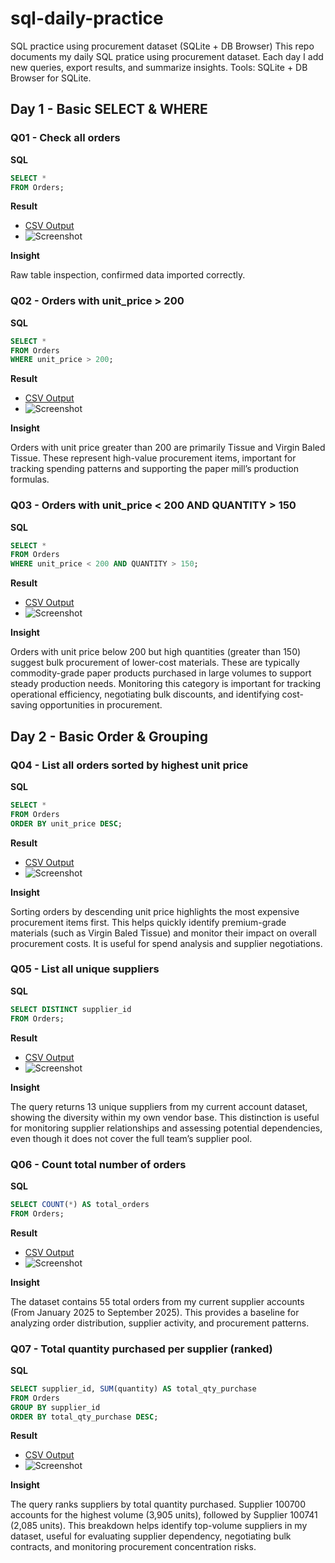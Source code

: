 # sql-daily-practice
SQL practice using procurement dataset (SQLite + DB Browser)
This repo documents my daily SQL pratice using procurement dataset.
Each day I add new queries, export results, and summarize insights.
Tools: SQLite + DB Browser for SQLite.

## Day 1 - Basic SELECT & WHERE

### Q01 - Check all orders
**SQL**
```sql
SELECT *
FROM Orders;
```
**Result**
- [CSV Output](outputs/result01.csv)
- ![Screenshot](screenshots/SQL01.png)

**Insight**

Raw table inspection, confirmed data imported correctly.


### Q02 - Orders with unit_price > 200
**SQL**
```sql
SELECT *
FROM Orders
WHERE unit_price > 200;
```
**Result**
- [CSV Output](outputs/result02.csv)
- ![Screenshot](screenshots/SQL02.png)

**Insight**

Orders with unit price greater than 200 are primarily Tissue and Virgin Baled Tissue. These represent high-value procurement items, important for tracking spending patterns and supporting the paper mill’s production formulas.


### Q03 - Orders with unit_price < 200 AND QUANTITY > 150
**SQL**
```sql
SELECT *
FROM Orders
WHERE unit_price < 200 AND QUANTITY > 150;
```
**Result**
- [CSV Output](outputs/result03.csv)
- ![Screenshot](screenshots/SQL03.png)

**Insight**

Orders with unit price below 200 but high quantities (greater than 150) suggest bulk procurement of lower-cost materials. These are typically commodity-grade paper products purchased in large volumes to support steady production needs. Monitoring this category is important for tracking operational efficiency, negotiating bulk discounts, and identifying cost-saving opportunities in procurement.


## Day 2 - Basic Order & Grouping
### Q04 - List all orders sorted by highest unit price
**SQL**
```sql
SELECT *  
FROM Orders  
ORDER BY unit_price DESC;
```
**Result**
- [CSV Output](outputs/result04.csv)
- ![Screenshot](screenshots/SQL04.png)

**Insight**

Sorting orders by descending unit price highlights the most expensive procurement items first. This helps quickly identify premium-grade materials (such as Virgin Baled Tissue) and monitor their impact on overall procurement costs. It is useful for spend analysis and supplier negotiations.


### Q05 - List all unique suppliers  
**SQL**
```sql
SELECT DISTINCT supplier_id  
FROM Orders;
```
**Result**
- [CSV Output](outputs/result05.csv)
- ![Screenshot](screenshots/SQL05.png)

**Insight**

The query returns 13 unique suppliers from my current account dataset, showing the diversity within my own vendor base. This distinction is useful for monitoring supplier relationships and assessing potential dependencies, even though it does not cover the full team’s supplier pool.


### Q06 - Count total number of orders  
**SQL**
```sql
SELECT COUNT(*) AS total_orders  
FROM Orders;  
```
**Result**
- [CSV Output](outputs/result06.csv)
- ![Screenshot](screenshots/SQL06.png)

**Insight**

The dataset contains 55 total orders from my current supplier accounts (From January 2025 to September 2025). This provides a baseline for analyzing order distribution, supplier activity, and procurement patterns.


### Q07 - Total quantity purchased per supplier (ranked)  
**SQL**
```sql
SELECT supplier_id, SUM(quantity) AS total_qty_purchase  
FROM Orders  
GROUP BY supplier_id  
ORDER BY total_qty_purchase DESC;
```
**Result**
- [CSV Output](outputs/result07.csv)
- ![Screenshot](screenshots/SQL07.png)

**Insight**

The query ranks suppliers by total quantity purchased. Supplier 100700 accounts for the highest volume (3,905 units), followed by Supplier 100741 (2,085 units). This breakdown helps identify top-volume suppliers in my dataset, useful for evaluating supplier dependency, negotiating bulk contracts, and monitoring procurement concentration risks.
